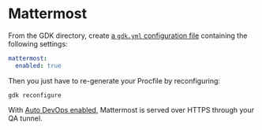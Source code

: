 # Mattermost

From the GDK directory, create [a `gdk.yml` configuration file](../configuration.md)
containing the following settings:

```yaml
mattermost:
  enabled: true
```

Then you just have to re-generate your Procfile by reconfiguring:

```shell
gdk reconfigure
```

With [Auto DevOps enabled](auto_devops/index.md), Mattermost is served over HTTPS through your QA tunnel.
